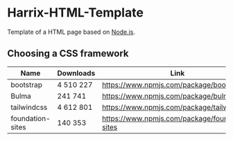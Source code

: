 # Harrix-HTML-Template

Template of a HTML page based on [Node.js](https://nodejs.org/en/).

## Choosing a CSS framework

| Name         | Downloads | Link                                           |
| ---------------- | ------------------- | ------------------------------------------------ |
| bootstrap        | 4 510 227           | <https://www.npmjs.com/package/bootstrap>        |
| Bulma            | 241 741             | <https://www.npmjs.com/package/bulma>            |
| tailwindcss      | 4 612 801           | <https://www.npmjs.com/package/tailwindcss>      |
| foundation-sites | 140 353             | <https://www.npmjs.com/package/foundation-sites> |
